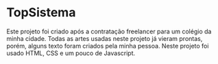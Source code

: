 # TopSistema

Este projeto foi criado após a contratação freelancer para um colégio da minha cidade.
Todas as artes usadas neste projeto já vieram prontas, porém, alguns texto foram criados pela minha pessoa.
Neste projeto foi usado HTML, CSS e um pouco de Javascript.
